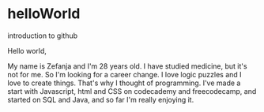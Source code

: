 # helloWorld
introduction to github

Hello world,

My name is Zefanja and I'm 28 years old.
I have studied medicine, but it's not for me. So I'm looking for a career change. 
I love logic puzzles and I love to create things. That's why I thought of programming.
I've made a start with Javascript, html and CSS on codecademy and freecodecamp, and started on SQL and Java, and so far I'm really enjoying it.
